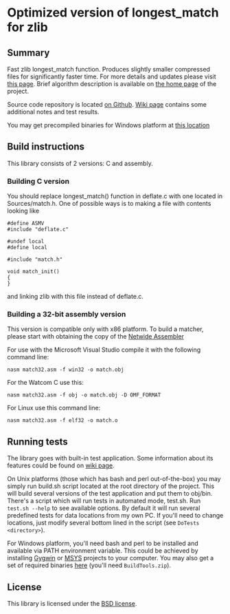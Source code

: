 Optimized version of longest_match for zlib
===========================================

Summary
-------

Fast zlib longest_match function. Produces slightly smaller compressed files for significantly faster time.
For more details and updates please visit [this page](http://www.gildor.org/en/projects/zlib).
Brief algorithm description is available on [the home page](http://www.gildor.org/en/projects/zlib)
of the project.

Source code repository is located [on Github](https://github.com/gildor2/fast_zlib). [Wiki page](https://github.com/gildor2/fast_zlib/wiki)
contains some additional notes and test results.

You may get precompiled binaries for Windows platform at [this location](https://github.com/gildor2/fast_zlib/releases)


Build instructions
------------------

This library consists of 2 versions: C and assembly.

### Building C version

You should replace longest_match() function in deflate.c with one located in Sources/match.h. One of possible ways
is to making a file with contents looking like

	#define ASMV
	#include "deflate.c"

	#undef local
	#define local

	#include "match.h"

	void match_init()
	{
	}

and linking zlib with this file instead of deflate.c.


### Building a 32-bit assembly version

This version is compatible only with x86 platform. To build a matcher, please start with obtaining the copy of the
[Netwide Assembler](http://www.nasm.us/)

For use with the Microsoft Visual Studio compile it with the following command line:

    nasm match32.asm -f win32 -o match.obj

For the Watcom C use this:

    nasm match32.asm -f obj -o match.obj -D OMF_FORMAT

For Linux use this command line:

    nasm match32.asm -f elf32 -o match.o

Running tests
-------------

The library goes with built-in test application. Some information about its features could be found on [wiki page](https://github.com/gildor2/fast_zlib/wiki).

On Unix platforms (those which has bash and perl out-of-the-box) you may simply run build.sh script located at the root directory
of the project. This will build several versions of the test application and put them to obj/bin. There's a script which will run
tests in automated mode, test.sh. Run `test.sh --help` to see available options. By default it will run several predefined tests
for data locations from my own PC. If you'll need to change locations, just modify several bottom lined in the script (see `DoTests <directory>`).

For Windows platform, you'll need bash and perl to be installed and available via PATH environment variable. This could be achieved by
installing [Gygwin](https://www.cygwin.com/) or [MSYS](http://www.mingw.org/wiki/MSYS) projects to your computer. You may also get a set
of required binaries [here](https://github.com/gildor2/UModel/releases) (you'll need `BuildTools.zip`).


License
-------

This library is licensed under the [BSD license](LICENSE.txt).
